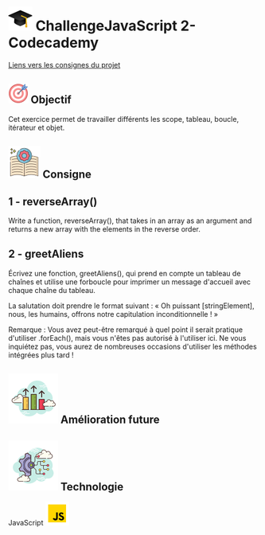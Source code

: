 
# ![logo chapeau diplôme](/ressource/diplomeCasquette.png) ChallengeJavaScript 2- Codecademy
[Liens vers les consignes du projet](https://www.codecademy.com/journeys/full-stack-engineer/paths/fscj-22-building-interactive-websites/tracks/fscp-22-javascript-syntax-part-ii-c8ddbace-1463-4797-ae12-503c7b0f9552/modules/wdcp-22-practice-javascript-syntax-arrays-loops-objects-iterators-1214fbf4-8717-4c43-9940-b6599d0f1fb7/lessons/intermediate-javascript-coding-challenge/exercises/introduction)


## ![Logo objectif](/ressource/objectif.png) Objectif 
Cet exercice permet de travailler différents les scope, tableau, boucle, itérateur et objet.


## ![Logo consigne](/ressource/instruction.png) Consigne
1 - reverseArray()
------
Write a function, reverseArray(), that takes in an array as an argument and returns a new array with the elements in the reverse order.

2 - greetAliens
---
Écrivez une fonction, greetAliens(), qui prend en compte un tableau de chaînes et utilise une forboucle pour imprimer un message d'accueil avec chaque chaîne du tableau.

La salutation doit prendre le format suivant :
« Oh puissant [stringElement], nous, les humains, offrons notre capitulation inconditionnelle ! »

Remarque : Vous avez peut-être remarqué à quel point il serait pratique d'utiliser .forEach(), mais vous n'êtes pas autorisé à l'utiliser ici. Ne vous inquiétez pas, vous aurez de nombreuses occasions d'utiliser les méthodes intégrées plus tard !

## ![Amelioration Logo](/ressource/ameliorationLogo.png) Amélioration future


## ![Logo Technologie](/ressource/technologie.png) Technologie
JavaScript ![Logo JavaScript](/ressource/javascript.png)